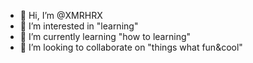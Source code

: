 - 👋 Hi, I’m @XMRHRX
- 👀 I’m interested in "learning"
- 🌱 I’m currently learning "how to learning"
- 💞️ I’m looking to collaborate on "things what fun&cool"


<!---
XMRHRX/XMRHRX is a ✨ special ✨ repository because its `README.md` (this file) appears on your GitHub profile.
You can click the Preview link to take a look at your changes.
--->
